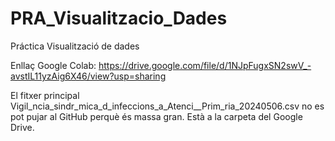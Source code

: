 # PRA_Visualitzacio_Dades
Práctica Visualització de dades

Enllaç Google Colab: https://drive.google.com/file/d/1NJpFugxSN2swV_-avstIL11yzAig6X46/view?usp=sharing

El fitxer principal Vigil_ncia_sindr_mica_d_infeccions_a_Atenci__Prim_ria_20240506.csv no es pot pujar al GitHub perquè és massa gran. Està a la carpeta del Google Drive.
